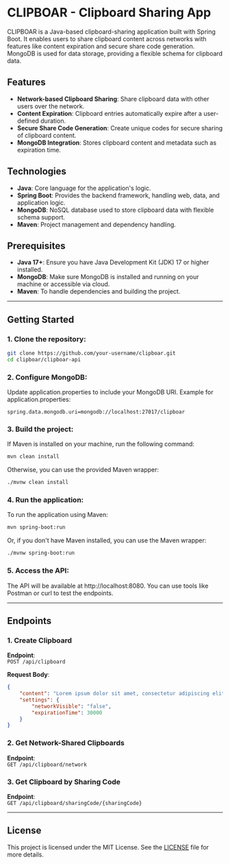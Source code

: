# CLIPBOAR - Clipboard Sharing App

CLIPBOAR is a Java-based clipboard-sharing application built with Spring Boot. It enables users to share clipboard content across networks with features like content expiration and secure share code generation. MongoDB is used for data storage, providing a flexible schema for clipboard data.

## Features

- **Network-based Clipboard Sharing**: Share clipboard data with other users over the network.
- **Content Expiration**: Clipboard entries automatically expire after a user-defined duration.
- **Secure Share Code Generation**: Create unique codes for secure sharing of clipboard content.
- **MongoDB Integration**: Stores clipboard content and metadata such as expiration time.

## Technologies

- **Java**: Core language for the application's logic.
- **Spring Boot**: Provides the backend framework, handling web, data, and application logic.
- **MongoDB**: NoSQL database used to store clipboard data with flexible schema support.
- **Maven**: Project management and dependency handling.

## Prerequisites

- **Java 17+**: Ensure you have Java Development Kit (JDK) 17 or higher installed.
- **MongoDB**: Make sure MongoDB is installed and running on your machine or accessible via cloud.
- **Maven**: To handle dependencies and building the project.

---

## Getting Started

### 1. Clone the repository:
```bash
git clone https://github.com/your-username/clipboar.git
cd clipboar/clipboar-api
```

### 2. Configure MongoDB:

Update application.properties to include your MongoDB URI. Example for application.properties:
```properties
spring.data.mongodb.uri=mongodb://localhost:27017/clipboar
```

### 3. Build the project:

If Maven is installed on your machine, run the following command:
```bash
mvn clean install
```

Otherwise, you can use the provided Maven wrapper:
```bash
./mvnw clean install
```

### 4. Run the application:

To run the application using Maven:
```bash
mvn spring-boot:run
```

Or, if you don't have Maven installed, you can use the Maven wrapper:
```bash
./mvnw spring-boot:run
```

### 5. Access the API:

The API will be available at http://localhost:8080. You can use tools like Postman or curl to test the endpoints.

---

## Endpoints

### 1. Create Clipboard

**Endpoint**:  
`POST /api/clipboard`

**Request Body**:
```json
{
    "content": "Lorem ipsum dolor sit amet, consectetur adipiscing elit, sed do eiusmod tempor incididunt ut labore et dolore magna aliqua...",
    "settings": {
        "networkVisible": "false",
        "expirationTime": 30000
    }
}
```

### 2. Get Network-Shared Clipboards

**Endpoint**:  
`GET /api/clipboard/network`

### 3. Get Clipboard by Sharing Code

**Endpoint**:  
`GET /api/clipboard/sharingCode/{sharingCode}`

---

## License

This project is licensed under the MIT License. See the [LICENSE](LICENSE.txt) file for more details.
